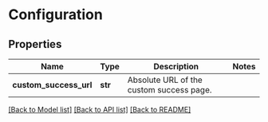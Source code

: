 # Configuration

## Properties
Name | Type | Description | Notes
------------ | ------------- | ------------- | -------------
**custom_success_url** | **str** | Absolute URL of the custom success page.  | 

[[Back to Model list]](../README.md#documentation-for-models) [[Back to API list]](../README.md#documentation-for-api-endpoints) [[Back to README]](../README.md)



